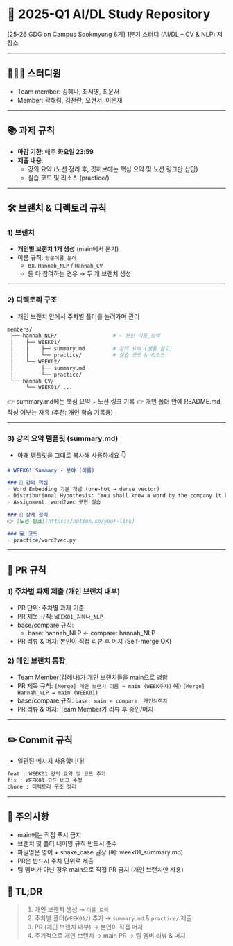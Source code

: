 # 📘 2025-Q1 AI/DL Study Repository

[25-26 GDG on Campus Sookmyung 6기] 1분기 스터디 (AI/DL – CV & NLP) 저장소

---

## 💁🏻‍♀️ 스터디원

- Team member: 김혜나, 최서영, 최윤서
- Member: 곽해림, 김찬란, 오현서, 이은재

---

## 📚 과제 규칙

- **마감 기한**: 매주 **화요일 23:59**
- **제출 내용**:
  - 강의 요약 (노션 정리 후, 깃허브에는 핵심 요약 및 노션 링크만 삽입)
  - 실습 코드 및 리소스 (practice/)

---

## 🛠 브랜치 & 디렉토리 규칙

### 1) 브랜치

- **개인별 브랜치 1개 생성** (main에서 분기)
- 이름 규칙: `영문이름_분야`
  - ex. `Hannah_NLP` / `Hannah_CV`
  - 둘 다 참여하는 경우 → 두 개 브랜치 생성

---

### 2) 디렉토리 구조

- 개인 브랜치 안에서 주차별 폴더를 늘려가며 관리

```bash
members/
 ├── hannah_NLP/                  # ← 본인 이름_트랙
 │    ├── WEEK01/
 │    │    ├── summary.md         # 강의 요약 (샘플 참고)
 │    │    └── practice/          # 실습 코드 & 리소스
 │    └── WEEK02/
 │         ├── summary.md
 │         └── practice/
 └── hannah_CV/
      └── WEEK01/ ...
```

👉 summary.md에는 핵심 요약 + 노션 링크 기록
👉 개인 폴더 안에 README.md 작성 여부는 자유 (추천: 개인 학습 기록용)

---

### 3) 강의 요약 템플릿 (summary.md)

- 아래 템플릿을 그대로 복사해 사용하세요 👇

```Markdown
# WEEK01 Summary - 분야 (이름)

### 📖 강의 핵심
- Word Embedding 기본 개념 (one-hot → dense vector)
- Distributional Hypothesis: "You shall know a word by the company it keeps"
- Assignment: word2vec 구현 실습

### 📌 상세 정리
👉 [노션 링크](https://notion.so/your-link)

### 💻 코드
- practice/word2vec.py
```

---

## 🔄 PR 규칙

### 1) 주차별 과제 제출 (개인 브랜치 내부)

- PR 단위: 주차별 과제 기준
- PR 제목 규칙: `WEEK01_김혜나_NLP`
- base/compare 규칙:
  - base: hannah_NLP ← compare: hannah_NLP
- PR 리뷰 & 머지: 본인이 직접 리뷰 후 머지 (Self-merge OK)

### 2) 메인 브랜치 통합

- Team Member(김혜나)가 개인 브랜치들을 main으로 병합
- PR 제목 규칙: `[Merge] 개인 브랜치 이름 → main (WEEK주차)`
  예) `[Merge] Hannah_NLP → main (WEEK01)`
- base/compare 규칙: `base: main ← compare: 개인브랜치`
- PR 리뷰 & 머지: Team Member가 리뷰 후 승인/머지

---

## ✏️ Commit 규칙

- 일관된 메시지 사용합니다!

```bash
feat : WEEK01 강의 요약 및 코드 추가
fix : WEEK01 코드 버그 수정
chore : 디렉토리 구조 정리
```

---

## 🚨 주의사항

- main에는 직접 푸시 금지
- 브랜치 및 폴더 네이밍 규칙 반드시 준수
- 파일명은 영어 + snake_case 권장 (예: week01_summary.md)
- PR은 반드시 주차 단위로 제출
- 팀 멤버가 아닌 경우 main으로 직접 PR 금지 (개인 브랜치만 사용)

## 📌 TL;DR

> 1. 개인 브랜치 생성 → `이름_트랙`
> 2. 주차별 폴더(`WEEK01/`) 추가 → `summary.md` & `practice/` 제출
> 3. PR (개인 브랜치 내부) → 본인이 직접 머지
> 4. 주기적으로 개인 브랜치 → main PR → 팀 멤버 리뷰 & 머지
